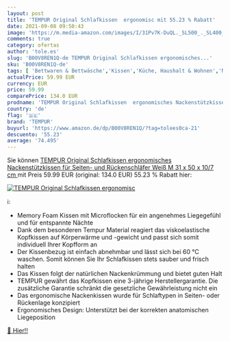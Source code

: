 ```yaml
---
layout: post
title: 'TEMPUR Original Schlafkissen  ergonomisc mit 55.23 % Rabatt'
date: 2021-09-08 09:50:43
image: 'https://m.media-amazon.com/images/I/31Pv7K-DuQL._SL500_._SL400_.jpg'
comments: true
category: ofertas
author: 'tole.es'
slug: 'B00V8REN1Q-de TEMPUR Original Schlafkissen ergonomisches...'
sku: 'B00V8REN1Q-de'
tags: [ 'Bettwaren & Bettwäsche','Kissen','Küche, Haushalt & Wohnen','Nackenhörnchen','tempur', ]
actualPrice: 59.99 EUR
currency: EUR
price: 59.99
comparePrice: 134.0 EUR
prodname: 'TEMPUR Original Schlafkissen  ergonomisches Nackenstützkissen für Seiten- und Rückenschläfer  Weiß  M  31 x 50 x 10/7 cm '
country: 'de'
flag: '🇩🇪'
brand: 'TEMPUR'
buyurl: 'https://www.amazon.de/dp/B00V8REN1Q/?tag=tolees0ca-21'
descuento: '55.23'
average: '74.495'
---
```


Sie können [TEMPUR Original Schlafkissen  ergonomisches Nackenstützkissen für Seiten- und Rückenschläfer  Weiß  M  31 x 50 x 10/7 cm ](https://www.amazon.de/dp/B00V8REN1Q/?tag=tolees0ca-21) mit Preis 59.99 EUR (original: 134.0 EUR) 55.23 % Rabatt hier:

[![TEMPUR Original Schlafkissen  ergonomisc](https://m.media-amazon.com/images/I/31Pv7K-DuQL._SL500_._SL400_.jpg)](https://www.amazon.de/dp/B00V8REN1Q/?tag=tolees0ca-21)

ℹ️:

- Memory Foam Kissen mit Microflocken für ein angenehmes Liegegefühl und für entspannte Nächte
- Dank dem besonderen Tempur Material reagiert das viskoelastische Kopfkissen auf Körperwärme und -gewicht und passt sich somit individuell Ihrer Kopfform an
- Der Kissenbezug ist einfach abnehmbar und lässt sich bei 60 °C waschen. Somit können Sie Ihr Schlafkissen stets sauber und frisch halten
- Das Kissen folgt der natürlichen Nackenkrümmung und bietet guten Halt
- TEMPUR gewährt das Kopfkissen eine 3-jährige Herstellergarantie. Die zusätzliche Garantie schränkt die gesetzliche Gewährleistung nicht ein
- Das ergonomische Nackenkissen wurde für Schlaftypen in Seiten- oder Rückenlage konzipiert
- Ergonomisches Design: Unterstützt bei der korrekten anatomischen Liegeposition

[🛒 Hier!!](https://www.amazon.de/dp/B00V8REN1Q/?tag=tolees0ca-21)
